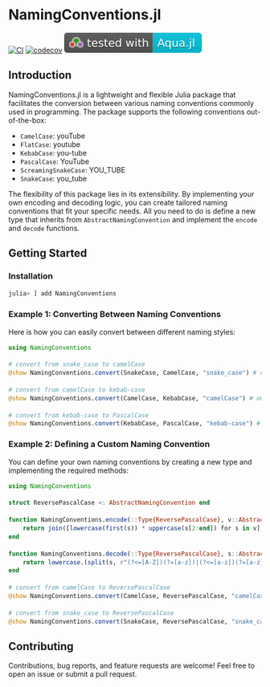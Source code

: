 # NamingConventions.jl

[![CI](https://github.com/raphasampaio/NamingConventions.jl/actions/workflows/CI.yml/badge.svg)](https://github.com/raphasampaio/NamingConventions.jl/actions/workflows/CI.yml)
[![codecov](https://codecov.io/gh/raphasampaio/NamingConventions.jl/graph/badge.svg?token=7tA9ajgsLf)](https://codecov.io/gh/raphasampaio/NamingConventions.jl)
[![Aqua](https://raw.githubusercontent.com/JuliaTesting/Aqua.jl/master/badge.svg)](https://github.com/JuliaTesting/Aqua.jl)

## Introduction

NamingConventions.jl is a lightweight and flexible Julia package that facilitates the conversion between various naming conventions commonly used in programming. The package supports the following conventions out-of-the-box:

- `CamelCase`: youTube
- `FlatCase`: youtube
- `KebabCase`: you-tube
- `PascalCase`: YouTube
- `ScreamingSnakeCase`: YOU_TUBE
- `SnakeCase`: you_tube

The flexibility of this package lies in its extensibility. By implementing your own encoding and decoding logic, you can create tailored naming conventions that fit your specific needs. All you need to do is define a new type that inherits from `AbstractNamingConvention` and implement the `encode` and `decode` functions.

## Getting Started

### Installation

```julia
julia> ] add NamingConventions
```

### Example 1: Converting Between Naming Conventions

Here is how you can easily convert between different naming styles:

```julia
using NamingConventions

# convert from snake_case to camelCase
@show NamingConventions.convert(SnakeCase, CamelCase, "snake_case") # output: "snakeCase"

# convert from camelCase to kebab-case
@show NamingConventions.convert(CamelCase, KebabCase, "camelCase") # output: "camel-case"

# convert from kebab-case to PascalCase
@show NamingConventions.convert(KebabCase, PascalCase, "kebab-case") # output: "KebabCase"
```

### Example 2: Defining a Custom Naming Convention

You can define your own naming conventions by creating a new type and implementing the required methods:

```julia
using NamingConventions

struct ReversePascalCase <: AbstractNamingConvention end

function NamingConventions.encode(::Type{ReversePascalCase}, v::AbstractString)
    return join([lowercase(first(s)) * uppercase(s[2:end]) for s in v], "")
end

function NamingConventions.decode(::Type{ReversePascalCase}, s::AbstractString)
    return lowercase.(split(s, r"(?<=[A-Z])(?=[a-z])|(?<=[a-z])(?=[a-z][A-Z])"))
end

# convert from camelCase to ReversePascalCase
@show NamingConventions.convert(CamelCase, ReversePascalCase, "camelCase") # output: "cAMELcASE"

# convert from snake_case to ReversePascalCase
@show NamingConventions.convert(SnakeCase, ReversePascalCase, "snake_case") # output: "sNAKEcASE"
```

## Contributing

Contributions, bug reports, and feature requests are welcome! Feel free to open an issue or submit a pull request.
